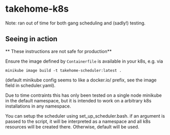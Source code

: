 # takehome-k8s
Note: ran out of time for both gang scheduling and (sadly!) testing.


## Seeing in action
** These instructions are not safe for production**

Ensure the image defined by `Containerfile` is available in your k8s, e.g. via

```
minikube image build -t takehome-scheduler:latest .
```

(default minikube config seems to like a docker.io/ prefix, see the image field in scheduler.yaml).

Due to time contraints this has only been tested on a single node minikube in the default namespace, but it is intended to work on a arbitrary k8s installations in any namespace.

You can setup the scheduler using set_up_scheduler.bash. if an argument is passed to the script, it will be interpreted as a namespace and all k8s resources will be created there. Otherwise, default will be used.
